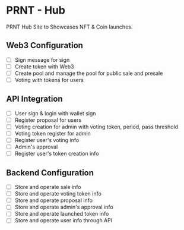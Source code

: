 # PRNT - Hub

PRNT Hub Site to Showcases NFT & Coin launches.

## Web3 Configuration

- [ ] Sign message for sign
- [ ] Create token with Web3
- [ ] Create pool and manage the pool for public sale and presale
- [ ] Voting with tokens for users

## API Integration

- [ ] User sign & login with wallet sign
- [ ] Register proposal for users
- [ ] Voting creation for admin with voting token, period, pass threshold
- [ ] Voting token register for admin
- [ ] Register user's voting info
- [ ] Admin's approval
- [ ] Register user's token creation info

## Backend Configuration

- [ ] Store and operate sale info
- [ ] Store and operate voting token info
- [ ] Store and operate proposal info
- [ ] Store and operate admin's approval info
- [ ] Store and operate launched token info
- [ ] Store and operate user info through API
